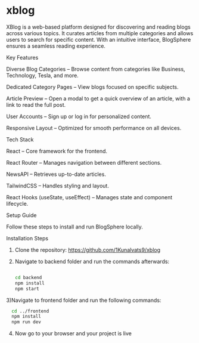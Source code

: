 # xblog
XBlog is a web-based platform designed for discovering and reading blogs across various topics. It curates articles from multiple categories and allows users to search for specific content. With an intuitive interface, BlogSphere ensures a seamless reading experience.

Key Features

Diverse Blog Categories – Browse content from categories like Business, Technology, Tesla, and more.

Dedicated Category Pages – View blogs focused on specific subjects.

Article Preview – Open a modal to get a quick overview of an article, with a link to read the full post.

User Accounts  – Sign up or log in for personalized content.

Responsive Layout – Optimized for smooth performance on all devices.

Tech Stack

React – Core framework for the frontend.

React Router – Manages navigation between different sections.

NewsAPI – Retrieves up-to-date articles.

TailwindCSS – Handles styling and layout.

React Hooks (useState, useEffect) – Manages state and component lifecycle.

Setup Guide

Follow these steps to install and run BlogSphere locally.

Installation Steps
1) Clone the repository:
   https://github.com/1Kunalvats9/xblog

2) Navigate to backend folder and run the commands afterwards:
   ```bash
   
   cd backend
   npm install
   npm start
   ```
3)Navigate to frontend folder and run the following commands:
   ```bash
     cd ../frontend
     npm install
     npm run dev
   ```
  
4) Now go to your browser and your project is live
   
